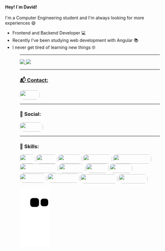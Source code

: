 <h4>Hey! I`m David!</h4>
<p>I'm a Computer Engineering student and I'm always looking for more experiences 😄</p>
  <ul>
      <li>Frontend and Backend Developer 💻</li>
      <li>Recently I've been studying web development with Angular 📚</li>
      <li>I never get tired of learning new things 🤓</li>  
  <ul/>

<hr style="height: 1px"/>

<div>
  <a href="https://github.com/{yourRepoName}">
  <img height="230em" src="https://github-readme-stats.vercel.app/api?username=David-Campos-maker&show_icons=true&theme=midnight-purple&include_all_comits=true&count_private=true"/>
  <img height="275em" src="https://github-readme-stats.vercel.app/api/top-langs/?username=David-Campos-maker&layout=compact&langs_count=16&theme=midnight-purple"/>
</div>
  
<hr style="height: 1px"/>

<h3>📬 Contact:</h3>  
<div style="display: inline_block">
  <a href="mailto:davidcamposcruz2016@gmail.com"><img style="border-radius: 10px" align="center" alt="" height="30" width="65" src="https://img.shields.io/badge/Gmail-D14836?style=for-the-badge&logo=gmail&logoColor=white"/></a>
</div>
  
<hr style="height: 1px"/>

  <h3>📱 Social:</h3>
<div style="display: inline_block">
  <a href="https://www.linkedin.com/in/david-campos-0a7868213/"><img style="border-radius: 10px" align="center" alt="" height="30" width="75" src="https://img.shields.io/badge/LinkedIn-0077B5?style=for-the-badge&logo=linkedin&logoColor=white"/></a>
</div>
  
<hr style="height: 1px"/>

<h3>🚀 Skills:</h3>  
<div style="display: inline_block">
  <img style="border-radius: 10px" align="center" alt="" height="30" width="50" src="https://img.shields.io/badge/C-00599C?style=for-the-badge&logo=c&logoColor=white"/>
  <img style="border-radius: 10px" align="center" alt="" height="30" width="68" src="https://img.shields.io/badge/C%2B%2B-00599C?style=for-the-badge&amp;logo=c%2B%2B&amp;logoColor=white"/>
  <img style="border-radius: 10px" align="center" alt="" height="30" width="77" src="https://img.shields.io/badge/Java-ED8B00?style=for-the-badge&logo=openjdk&logoColor=white"/>
  <img style="border-radius: 10px" align="center" alt="" height="30" width="94" src="https://img.shields.io/badge/Python-14354C?style=for-the-badge&logo=python&logoColor=white"/>
  <img style="border-radius: 10px" align="center" alt="" height="30" width="124" src="https://img.shields.io/badge/JavaScript-F7DF1E?style=for-the-badge&logo=javascript&logoColor=black"/>
  <img style="border-radius: 10px" align="center" alt="" height="30" width="124" src="https://img.shields.io/badge/TypeScript-007ACC?style=for-the-badge&logo=typescript&logoColor=white"/>
  <img style="border-radius: 10px" align="center" alt="" height="30" width="85" src="https://img.shields.io/badge/HTML5-E34F26?style=for-the-badge&logo=html5&logoColor=white"/>
  <img style="border-radius: 10px" align="center" alt="" height="30" width="73" src="https://img.shields.io/badge/CSS3-1572B6?style=for-the-badge&logo=css3&logoColor=white"/>
  <img style="border-radius: 10px" align="center" alt="" height="30" width="73" src="https://img.shields.io/badge/Sass-CC6699?style=for-the-badge&logo=sass&logoColor=white"/>
  <img style="border-radius: 10px" align="center" alt="" height="30" width="86" src="https://img.shields.io/badge/Vue.js-35495E?style=for-the-badge&logo=vue.js&logoColor=4FC08D"/>
  <img style="border-radius: 10px" align="center" alt="" height="30" width="104" src="https://img.shields.io/badge/Angular-DD0031?style=for-the-badge&logo=angular&logoColor=white"/>
  <img style="margin-top: 4px; border-radius: 10px" align="center" alt="" height="30" width="121" src="https://img.shields.io/badge/Bootstrap-563D7C?style=for-the-badge&logo=bootstrap&logoColor=white"/>
  <img style="margin-top: 4px; border-radius: 10px" align="center" alt="" height="30" width="94" src="https://img.shields.io/badge/Django-092E20?style=for-the-badge&logo=django&logoColor=white"/>
</div>

  
  ![Snake animation](https://github.com/David-Campos-maker/David-Campos-maker/blob/output/github-contribution-grid-snake.svg)
